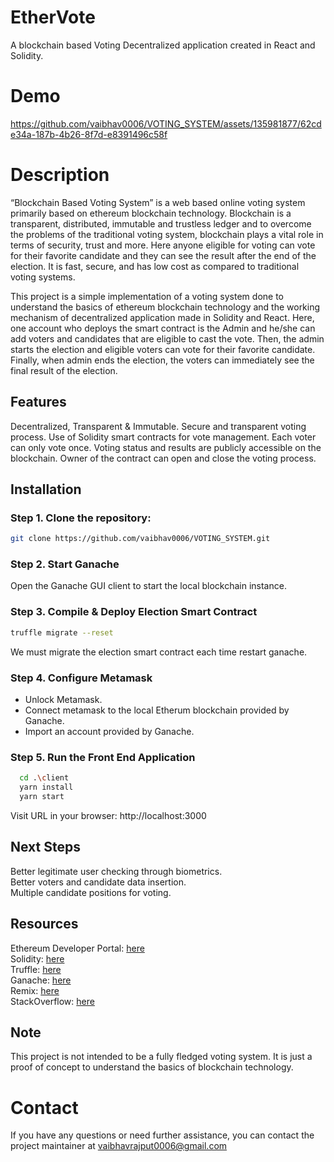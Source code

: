 # EtherVote
A blockchain based Voting Decentralized application created in React and Solidity.

# Demo
https://github.com/vaibhav0006/VOTING_SYSTEM/assets/135981877/62cde34a-187b-4b26-8f7d-e8391496c58f

# Description
“Blockchain Based Voting System” is a web based online voting system primarily based on ethereum blockchain technology. Blockchain is a transparent, distributed, immutable and trustless ledger and to overcome the problems of the traditional voting system, blockchain plays a vital role in terms of security, trust and more. Here anyone eligible for voting can vote for their favorite candidate and they can see the result after the end of the election. It is fast, secure, and has low cost as compared to traditional voting systems.

This project is a simple implementation of a voting system done to understand the basics of ethereum blockchain technology and the working mechanism of decentralized application made in Solidity and React. Here, one account who deploys the smart contract is the Admin and he/she can add voters and candidates that are eligible to cast the vote. Then, the admin starts the election and eligible voters can vote for their favorite candidate. Finally, when admin ends the election, the voters can immediately see the final result of the election.

## Features

Decentralized, Transparent &  Immutable.
Secure and transparent voting process.
Use of Solidity smart contracts for vote management.
Each voter can only vote once.
Voting status and results are publicly accessible on the blockchain.
Owner of the contract can open and close the voting process.

## Installation
### Step 1. Clone the repository:

```bash
git clone https://github.com/vaibhav0006/VOTING_SYSTEM.git
```
### Step 2. Start Ganache

Open the Ganache GUI client to start the local blockchain instance.

### Step 3. Compile & Deploy Election Smart Contract

```bash
truffle migrate --reset
```
We must migrate the election smart contract each time restart ganache.

### Step 4. Configure Metamask
* Unlock Metamask. 
* Connect metamask to the local Etherum blockchain provided by Ganache. 
* Import an account provided by Ganache. 

### Step 5. Run the Front End Application

```bash
  cd .\client
  yarn install
  yarn start
```
Visit URL in your browser: http://localhost:3000 

## Next Steps
Better legitimate user checking through biometrics. \
Better voters and candidate data insertion. \
Multiple candidate positions for voting. 

## Resources

Ethereum Developer Portal: [here](https://ethereum.org/en/developers/) \
Solidity: [here](https://solidity.readthedocs.io/en/latest/) \
Truffle: [here](https://www.trufflesuite.com/) \
Ganache: [here](https://www.ganache.com/) \
Remix: [here](https://remix.ethereum.org/) \
StackOverflow: [here](https://stackoverflow.com/questions/tagged/ethereum) 

## Note
This project is not intended to be a fully fledged voting system. It is just a proof of concept to understand the basics of blockchain technology.

# Contact
If you have any questions or need further assistance, you can contact the project maintainer at vaibhavrajput0006@gmail.com
